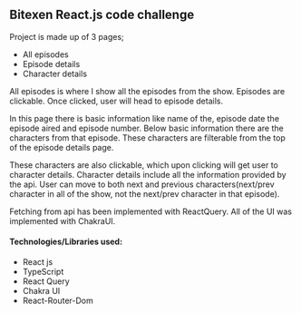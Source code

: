 ## Bitexen React.js code challenge

Project is made up of 3 pages;
* All episodes
* Episode details
* Character details

All episodes is where I show all the episodes from the show. Episodes are clickable. Once clicked, user will head to episode details.

In this page there is basic information like name of the, episode date the episode aired and episode number. Below basic information there are the characters from that episode. These characters are filterable from the top of the episode details page.

These characters are also clickable, which upon clicking will get user to character details. Character details include all the information provided by the api. User can move to both next and previous characters(next/prev character in all of the show, not the next/prev character in that episode).

Fetching from api has been implemented with ReactQuery. All of the UI was implemented with ChakraUI. 



#### Technologies/Libraries used:

* React js
* TypeScript
* React Query
* Chakra UI
* React-Router-Dom
